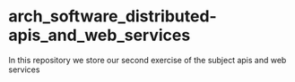 # arch_software_distributed-apis_and_web_services
In this repository we store our second exercise of the subject apis and web services
